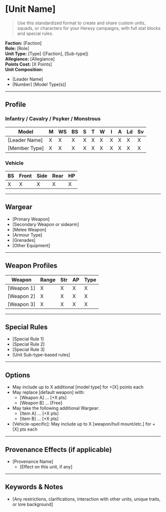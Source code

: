 # [Unit Name]

> Use this standardized format to create and share custom units, squads, or characters for your Heresy campaigns, with full stat blocks and special rules.

**Faction:** [Faction]  
**Role:** [Role]  
**Unit Type:** [Type] ([Faction], [Sub-type])  
**Allegiance:** [Allegiance]  
**Points Cost:** [X Points]  
**Unit Composition:**  
- [Leader Name]  
- [Number] [Model Type(s)]

---

## Profile

### Infantry / Cavalry / Psyker / Monstrous
| Model               | M | WS | BS | S | T | W | I | A | Ld | Sv |
|---------------------|---|----|----|---|---|---|---|---|----|----|
| [Leader Name]       | X | X  | X  | X | X | X | X | X | X  | X  |
| [Member Type]       | X | X  | X  | X | X | X | X | X | X  | X  |

### Vehicle
| BS | Front | Side | Rear | HP |
|----|-------|------|------|----|
| X  | X     | X    | X    | X  |

---

## Wargear
- [Primary Weapon]
- [Secondary Weapon or sidearm]
- [Melee Weapon]
- [Armour Type]
- [Grenades]
- [Other Equipment]

---

## Weapon Profiles

| Weapon     | Range | Str | AP | Type |
|------------|-------|-----|----|------|
| [Weapon 1] | X     | X   | X  | X    |
| [Weapon 2] | X     | X   | X  | X    |
| [Weapon 3] | X     | X   | X  | X    |

---

## Special Rules
- [Special Rule 1]
- [Special Rule 2]
- [Special Rule 3]
- [Unit Sub-type-based rules]

---

## Options
- May include up to X additional [model type] for +[X] points each
- May replace [default weapon] with:
  - [Weapon A] … [+X pts]
  - [Weapon B] … [Free]
- May take the following additional Wargear:
  - [Item A] … [+X pts]
  - [Item B] … [+X pts]
- [Vehicle-specific]: May include up to X [weapon/hull mount/etc.] for +[X] pts each

---

## Provenance Effects (if applicable)
- [Provenance Name]  
  - [Effect on this unit, if any]

---

## Keywords & Notes
- [Any restrictions, clarifications, interaction with other units, unique traits, or lore background]
